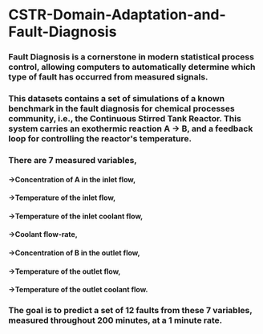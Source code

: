 # CSTR-Domain-Adaptation-and-Fault-Diagnosis

### Fault Diagnosis is a cornerstone in modern statistical process control, allowing computers to automatically determine which type of fault has occurred from measured signals.

### This datasets contains a set of simulations of a known benchmark in the fault diagnosis for chemical processes community, i.e., the Continuous Stirred Tank Reactor. This system carries an exothermic reaction A -> B, and a feedback loop for controlling the reactor's temperature.

### There are 7 measured variables,

#### ->Concentration of A in the inlet flow,
#### ->Temperature of the inlet flow,
#### ->Temperature of the inlet coolant flow,
#### ->Coolant flow-rate,
#### ->Concentration of B in the outlet flow,
#### ->Temperature of the outlet flow,
#### ->Temperature of the outlet coolant flow.

### The goal is to predict a set of 12 faults from these 7 variables, measured throughout 200 minutes, at a 1 minute rate.
